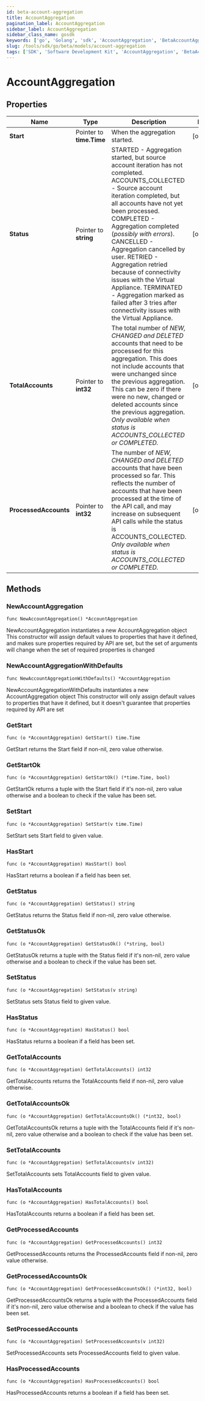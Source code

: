 ```yaml
---
id: beta-account-aggregation
title: AccountAggregation
pagination_label: AccountAggregation
sidebar_label: AccountAggregation
sidebar_class_name: gosdk
keywords: ['go', 'Golang', 'sdk', 'AccountAggregation', 'BetaAccountAggregation'] 
slug: /tools/sdk/go/beta/models/account-aggregation
tags: ['SDK', 'Software Development Kit', 'AccountAggregation', 'BetaAccountAggregation']
---
```


# AccountAggregation

## Properties

Name | Type | Description | Notes
------------ | ------------- | ------------- | -------------
**Start** | Pointer to **time.Time** | When the aggregation started. | [optional] 
**Status** | Pointer to **string** | STARTED - Aggregation started, but source account iteration has not completed.  ACCOUNTS_COLLECTED - Source account iteration completed, but all accounts have not yet been processed.  COMPLETED - Aggregation completed (*possibly with errors*).  CANCELLED - Aggregation cancelled by user.  RETRIED - Aggregation retried because of connectivity issues with the Virtual Appliance.  TERMINATED - Aggregation marked as failed after 3 tries after connectivity issues with the Virtual Appliance.  | [optional] 
**TotalAccounts** | Pointer to **int32** | The total number of *NEW, CHANGED and DELETED* accounts that need to be processed for this aggregation. This does not include accounts that were unchanged since the previous aggregation. This can be zero if there were no new, changed or deleted accounts since the previous aggregation. *Only available when status is ACCOUNTS_COLLECTED or COMPLETED.* | [optional] 
**ProcessedAccounts** | Pointer to **int32** | The number of *NEW, CHANGED and DELETED* accounts that have been processed so far. This reflects the number of accounts that have been processed at the time of the API call, and may increase on subsequent API calls while the status is ACCOUNTS_COLLECTED. *Only available when status is ACCOUNTS_COLLECTED or COMPLETED.* | [optional] 

## Methods

### NewAccountAggregation

`func NewAccountAggregation() *AccountAggregation`

NewAccountAggregation instantiates a new AccountAggregation object
This constructor will assign default values to properties that have it defined,
and makes sure properties required by API are set, but the set of arguments
will change when the set of required properties is changed

### NewAccountAggregationWithDefaults

`func NewAccountAggregationWithDefaults() *AccountAggregation`

NewAccountAggregationWithDefaults instantiates a new AccountAggregation object
This constructor will only assign default values to properties that have it defined,
but it doesn't guarantee that properties required by API are set

### GetStart

`func (o *AccountAggregation) GetStart() time.Time`

GetStart returns the Start field if non-nil, zero value otherwise.

### GetStartOk

`func (o *AccountAggregation) GetStartOk() (*time.Time, bool)`

GetStartOk returns a tuple with the Start field if it's non-nil, zero value otherwise
and a boolean to check if the value has been set.

### SetStart

`func (o *AccountAggregation) SetStart(v time.Time)`

SetStart sets Start field to given value.

### HasStart

`func (o *AccountAggregation) HasStart() bool`

HasStart returns a boolean if a field has been set.

### GetStatus

`func (o *AccountAggregation) GetStatus() string`

GetStatus returns the Status field if non-nil, zero value otherwise.

### GetStatusOk

`func (o *AccountAggregation) GetStatusOk() (*string, bool)`

GetStatusOk returns a tuple with the Status field if it's non-nil, zero value otherwise
and a boolean to check if the value has been set.

### SetStatus

`func (o *AccountAggregation) SetStatus(v string)`

SetStatus sets Status field to given value.

### HasStatus

`func (o *AccountAggregation) HasStatus() bool`

HasStatus returns a boolean if a field has been set.

### GetTotalAccounts

`func (o *AccountAggregation) GetTotalAccounts() int32`

GetTotalAccounts returns the TotalAccounts field if non-nil, zero value otherwise.

### GetTotalAccountsOk

`func (o *AccountAggregation) GetTotalAccountsOk() (*int32, bool)`

GetTotalAccountsOk returns a tuple with the TotalAccounts field if it's non-nil, zero value otherwise
and a boolean to check if the value has been set.

### SetTotalAccounts

`func (o *AccountAggregation) SetTotalAccounts(v int32)`

SetTotalAccounts sets TotalAccounts field to given value.

### HasTotalAccounts

`func (o *AccountAggregation) HasTotalAccounts() bool`

HasTotalAccounts returns a boolean if a field has been set.

### GetProcessedAccounts

`func (o *AccountAggregation) GetProcessedAccounts() int32`

GetProcessedAccounts returns the ProcessedAccounts field if non-nil, zero value otherwise.

### GetProcessedAccountsOk

`func (o *AccountAggregation) GetProcessedAccountsOk() (*int32, bool)`

GetProcessedAccountsOk returns a tuple with the ProcessedAccounts field if it's non-nil, zero value otherwise
and a boolean to check if the value has been set.

### SetProcessedAccounts

`func (o *AccountAggregation) SetProcessedAccounts(v int32)`

SetProcessedAccounts sets ProcessedAccounts field to given value.

### HasProcessedAccounts

`func (o *AccountAggregation) HasProcessedAccounts() bool`

HasProcessedAccounts returns a boolean if a field has been set.


